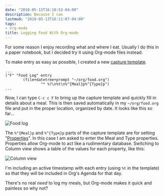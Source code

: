 ```yaml
---
date: "2018-05-13T16:10:52-04:00"
description: Because I can
lastmod: "2018-05-13T16:11:07-04:00"
tags:
- org-mode
title: Logging Food With Org-mode
---
```


For some reason I enjoy recording what and where I eat. Usually I do this in a
paper notebook, but I decided try it using Org-mode files instead.

To make entry as easy as possible, I created a new [capture template](https://orgmode.org/manual/Capture-templates.html).

```
...
("F" "Food Log" entry
        (file+datetree+prompt "~/org/food.org")
                "* %?\n%t\n%^{Meal}p%^{Type}p")
...
```

Now, I can type `C-c c F` to bring up the capture template and quickly fill in
details about a meal. This is then saved automatically in my `~/org/food.org`
file and put in the proper location, organized by date. It looks like this so
far...

<img src="/img/2018/2018-05-13_food-log.png" alt="Food log" />


The `%^{Meal}p` and `%^{Type}p` parts of the capture template are for setting
"[Properties](https://orgmode.org/manual/Properties-and-columns.html)". In this
case I am asked to enter the Meal and Type properties. Properties allow Org-mode
to act like a rudimentary database. Switching to Column view shows a table of
the values for each property, like this:

<img src="/img/2018/2018-05-13_food-table.png" alt="Column view" />

I'm including an active timestamp with each entry (using `%t` in the template)
so that they will be included in Org's Agenda for that day.

There's no real _need_ to log my meals, but Org-mode makes it quick and painless
so why not?


